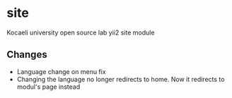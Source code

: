 # site
Kocaeli university open source lab yii2 site module

## Changes
* Language change on menu fix
* Changing the language no longer redirects to home. Now it redirects to modul's page instead